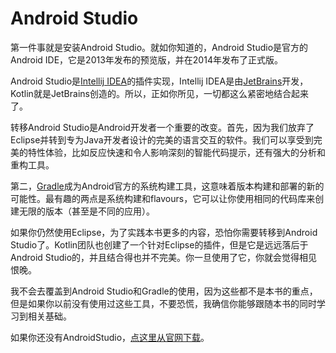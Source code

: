 # Android Studio

第一件事就是安装Android Studio。就如你知道的，Android Studio是官方的Android IDE，它是2013年发布的预览版，并在2014年发布了正式版。

Android Studio是[Intellij IDEA]的插件实现，Intellij IDEA是由[JetBrains]开发，Kotlin就是JetBrains创造的。所以，正如你所见，一切都这么紧密地结合起来了。

转移Android Studio是Android开发者一个重要的改变。首先，因为我们放弃了Eclipse并转到专为Java开发者设计的完美的语言交互的软件。我们可以享受到完美的特性体验，比如反应快速和令人影响深刻的智能代码提示，还有强大的分析和重构工具。

第二，[Gradle]成为Android官方的系统构建工具，这意味着版本构建和部署的新的可能性。最有趣的两点是系统构建和flavours，它可以让你使用相同的代码库来创建无限的版本（甚至是不同的应用）。

如果你仍然使用Eclipse，为了实践本书更多的内容，恐怕你需要转移到Android Studio了。Kotlin团队也创建了一个针对Eclipse的插件，但是它是远远落后于Android Studio的，并且结合得也并不完美。你一旦使用了它，你就会觉得相见恨晚。

我不会去覆盖到Android Studio和Gradle的使用，因为这些都不是本书的重点，但是如果你以前没有使用过这些工具，不要恐慌，我确信你能够跟随本书的同时学习到相关基础。

如果你还没有AndroidStudio，[点这里从官网下载](https://developer.android.com/sdk/index.html)。



[JetBrains]: https://www.jetbrains.com/
[Intellij IDEA]: https://www.jetbrains.com/idea
[Gradle]: https://gradle.org/